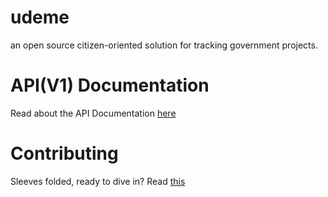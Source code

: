# udeme

an open source citizen-oriented solution for tracking government projects.

# API(V1) Documentation

Read about the API Documentation [here](https://github.com/frknasir/udeme/blob/master/docs/api_1_0_spec.md)

# Contributing

Sleeves folded, ready to dive in? Read [this](https://github.com/frknasir/udeme/blob/master/docs/contributing.md)

